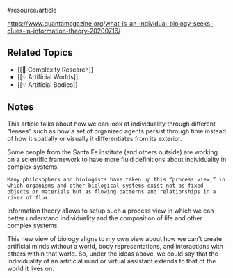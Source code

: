#resource/article

https://www.quantamagazine.org/what-is-an-individual-biology-seeks-clues-in-information-theory-20200716/

## Related Topics

- [[📝 Complexity Research]]
- [[💡 Artificial Worlds]]
- [[💡 Artificial Bodies]]


## Notes

This article talks about how we can look at individuality through different "lenses" such as how a set of organized agents persist through time instead of how it spatially or visually it differentiates from its exterior.

Some people from the Santa Fe institute (and others outside) are working on a scientific framework to have more fluid definitions about individuality in complex systems.

```
Many philosophers and biologists have taken up this “process view,” in which organisms and other biological systems exist not as fixed objects or materials but as flowing patterns and relationships in a river of flux.
```

Information theory allows to setup such a process view in which we can better understand individuality and the composition of life and other complex systems.

This new view of biology aligns to my own view about how we can't create artificial minds without a world, body representations, and interactions with others within that world. So, under the ideas above, we could say that the individuality of an artificial mind or virtual assistant extends to that of the world it lives on.